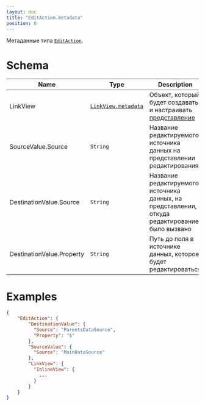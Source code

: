 ```yaml
---
layout: doc
title: "EditAction.metadata"
position: 0
---
```


Метаданные типа [`EditAction`](../).

# Schema

|Name|Type|Description|
|----|----|-----------|
|LinkView|[`LinkView.metadata`](../../../Elements/View/LinkView/LinkView.metadata/)|Объект, который будет создавать и настраивать [представление](../../../Elements/View/)|
|SourceValue.Source|`String`|Название редактируемого источника данных на представлении редактирования|
|DestinationValue.Source|`String`|Название редактируемого источника данных, на представлении, откуда редактирование было вызвано|
|DestinationValue.Property|`String`|Путь до поля в источнике данных, которое будет редактироваться|


# Examples

```json
{
	"EditAction": {
		"DestinationValue": {
		  "Source": "ParentsDataSource",
		  "Property": "$"
		},
		"SourceValue": {
		  "Source": "MainDataSource"
		},
		"LinkView": {
		  "InlineView": {
		    ...
		  }
		}
	}
}
```